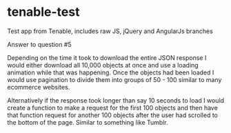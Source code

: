 # tenable-test
Test app from Tenable, includes raw JS, jQuery and AngularJs branches

Answer to question #5

Depending on the time it took to download the entire JSON response I would either download all 10,000 objects at once and use a loading animation while that was happening. Once the objects had been loaded I would use pagination to divide them into groups of 50 - 100 similar to many ecommerce websites.

Alternatively if the response took longer than say 10 seconds to load I would create a function to make a request for the first 100 objects and then have that function request for another 100 objects after the user had scrolled to the bottom of the page. Similar to something like Tumblr.
